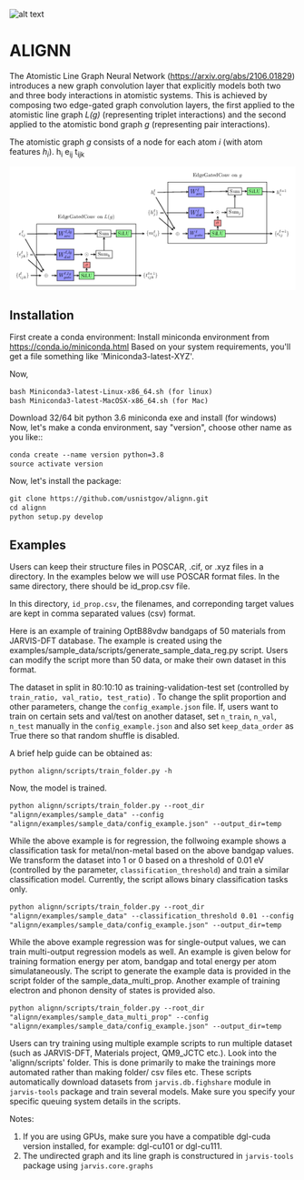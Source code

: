 ![alt text](https://github.com/usnistgov/alignn/actions/workflows/main.yml/badge.svg)
# ALIGNN
The Atomistic Line Graph Neural Network (https://arxiv.org/abs/2106.01829) introduces a new graph convolution layer that explicitly models both two and three body interactions in atomistic systems.
This is achieved by composing two edge-gated graph convolution layers, the first applied to the atomistic line graph *L(g)* (representing triplet interactions) and the second applied to the atomistic bond graph *g* (representing pair interactions).


The atomistic graph *g* consists of a node for each atom *i* (with atom features *h<sub>i</sub>*).
h<sub>i</sub> e<sub>ij</sub> t<sub>ijk</sub>


![ALIGNN layer schematic](tex/alignn2.png)

Installation
-------------------------
First create a conda environment:
Install miniconda environment from https://conda.io/miniconda.html
Based on your system requirements, you'll get a file something like 'Miniconda3-latest-XYZ'.

Now,

```
bash Miniconda3-latest-Linux-x86_64.sh (for linux)
bash Miniconda3-latest-MacOSX-x86_64.sh (for Mac)
```
Download 32/64 bit python 3.6 miniconda exe and install (for windows)
Now, let's make a conda environment, say "version", choose other name as you like::
```
conda create --name version python=3.8
source activate version
```

Now, let's install the package:
```
git clone https://github.com/usnistgov/alignn.git
cd alignn
python setup.py develop
```
Examples
---------
Users can keep their structure files in POSCAR, .cif, or .xyz files in a directory. In the examples below we will use POSCAR format files. In the same directory, there should be id_prop.csv file.

In this directory, `id_prop.csv`, the filenames, and correponding target values are kept in comma separated values (csv) format.

Here is an example of training OptB88vdw bandgaps of 50 materials from JARVIS-DFT database. The example is created using the examples/sample_data/scripts/generate_sample_data_reg.py script. Users can modify the script more than 50 data, or make their own dataset in this format.

The dataset in split in 80:10:10 as training-validation-test set (controlled by `train_ratio, val_ratio, test_ratio`) . To change the split proportion and other parameters, change the `config_example.json` file. If, users want to train on certain sets and val/test on another dataset, set `n_train`, `n_val`, `n_test` manually in the `config_example.json` and also set `keep_data_order` as True there so that random shuffle is disabled.

A brief help guide can be obtained as:

```
python alignn/scripts/train_folder.py -h
```

Now, the model is trained.

```
python alignn/scripts/train_folder.py --root_dir "alignn/examples/sample_data" --config "alignn/examples/sample_data/config_example.json" --output_dir=temp
```

While the above example is for regression, the follwoing example shows a classification task for metal/non-metal based on the above bandgap values. We transform the dataset
into 1 or 0 based on a threshold of 0.01 eV (controlled by the parameter, `classification_threshold`) and train a similar classification model. Currently, the script allows binary classification tasks only.
```
python alignn/scripts/train_folder.py --root_dir "alignn/examples/sample_data" --classification_threshold 0.01 --config "alignn/examples/sample_data/config_example.json" --output_dir=temp
```


While the above example regression was for single-output values, we can train multi-output regression models as well.
An example is given below for training formation energy per atom, bandgap and total energy per atom simulataneously. The script to generate the example data is provided in the script folder of the sample_data_multi_prop. Another example of training electron and phonon density of states is provided also.
```
python alignn/scripts/train_folder.py --root_dir "alignn/examples/sample_data_multi_prop" --config "alignn/examples/sample_data/config_example.json" --output_dir=temp
```

Users can try training using multiple example scripts to run multiple dataset (such as JARVIS-DFT, Materials project, QM9_JCTC etc.). Look into the 'alignn/scripts' folder. This is done primarily to make the trainings more automated rather than making folder/ csv files etc.
These scripts automatically download datasets from `jarvis.db.fighshare` module in `jarvis-tools` package and train several models. Make sure you specify your specific queuing system details in the scripts.

Notes:
1) If you are using GPUs, make sure you have a compatible dgl-cuda version installed, for example: dgl-cu101 or dgl-cu111.
2) The undirected graph and its line graph is constructured in `jarvis-tools` package using `jarvis.core.graphs`
